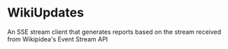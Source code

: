 # WikiUpdates
An SSE stream client that generates reports based on the stream received from Wikipidea's Event Stream API
